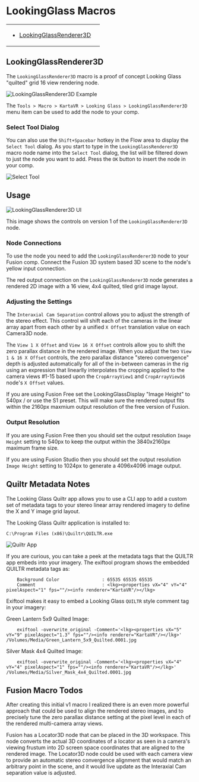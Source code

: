 # LookingGlass Macros #

<table>
<tr>
  <td><ul>
    <li><a href="macros-guide-looking-glass.html#LookingGlassRenderer3D">LookingGlassRenderer3D</a></li>
    </ul>
  <td>
  </tr>
</tr>
</table>


## <a name="LookingGlassRenderer3D">LookingGlassRenderer3D</a> ##

The `LookingGlassRenderer3D` macro is a proof of concept Looking Glass "quilted" grid 16 view rendering node.

![LookingGlassRenderer3D Example](images/LookingGlassRenderer3D-comp-example.png)


The `Tools > Macro > KartaVR > Looking Glass > LookingGlassRenderer3D` menu item can be used to add the node to your comp.

### Select Tool Dialog ###

You can also use the `Shift+Spacebar` hotkey in the Flow area to display the `Select Tool` dialog. As you start to type in the `LookingGlassRenderer3D` macro node name into the `Select Tool` dialog, the list will be filtered down to just the node you want to add. Press the `OK` button to insert the node in your comp.

![Select Tool](images/looking-glass-select-tool-window.png)

## Usage ##

![LookingGlassRenderer3D UI](images/LookingGlassRenderer3D-UI.png)

This image shows the controls on version 1 of the  `LookingGlassRenderer3D` node.

### Node Connections ###

To use the node you need to add the `LookingGlassRenderer3D` node to your Fusion comp. Connect the Fusion 3D system based 3D scene to the node's yellow input connection.

The red output connection on the `LookingGlassRenderer3D` node generates a rendered 2D image with a 16 view, 4x4 quilted, tiled grid image layout.

### Adjusting the Settings ###

The `Interaxial Cam Separation` control allows you to adjust the strength of the stereo effect. This control will shift each of the cameras in the linear array apart from each other by a unified `X Offset` translation value on each Camera3D node.

The `View 1 X Offset` and `View 16 X Offset` controls allow you to shift the zero parallax distance in the rendered image. When you adjust the two `View 1 & 16 X Offset` controls, the zero parallax distance "stereo convergence" depth is adjusted automatically for all of the in-between cameras in the rig using an expression that linearlly interpolates the cropping applied to the camera views #1-15 based upon the `CropArrayView1` and `CropArrayView16` node's `X Offset` values.

If you are using Fusion Free set the LookingGlassDisplay "Image Height" to 540px / or use the S1 preset. This will make sure the rendered output fits within the 2160px maxmium output resolution of the free version of Fusion.

### Output Resolution ###

If you are using Fusion Free then you should set the output resolution `Image Height` setting to 540px to keep the output within the 3840x2160px maximum frame size.

If you are using Fusion Studio then you should set the output resolution `Image Height` setting to 1024px to generate a 4096x4096 image output.


## Quiltr Metadata Notes ##

The Looking Glass Quiltr app allows you to use a CLI app to add a custom set of metadata tags to your stereo linear array rendered imagery to define the X and Y image grid layout.

The Looking Glass Quiltr application is installed to:

`C:\Program Files (x86)\Quiltr\QUILTR.exe`

![Quiltr App](images/quiltr-app.jpg)

If you are curious, you can take a peek at the metadata tags that the QUILTR app embeds into your imagery. The exiftool program shows the embedded QUILTR metadata tags as:

		Background Color                : 65535 65535 65535
		Comment                         : <lkg><properties vX="4" vY="4" pixelAspect="1" fps=""/><info renderer="KartaVR"/></lkg>

Exiftool makes it easy to embed a Looking Glass `QUILTR` style comment tag in your imagery:

Green Lantern 5x9 Quilted Image:

		exiftool -overwrite_original -Comment='<lkg><properties vX="5" vY="9" pixelAspect="1.3" fps=""/><info renderer="KartaVR"/></lkg>' /Volumes/Media/Green_Lantern_5x9_Quilted.0001.jpg

Silver Mask 4x4 Quilted Image:

		exiftool -overwrite_original -Comment='<lkg><properties vX="4" vY="4" pixelAspect="1" fps=""/><info renderer="KartaVR"/></lkg>' /Volumes/Media/Silver_Mask_4x4_Quilted.0001.jpg

## Fusion Macro Todos ##

After creating this initial v1 macro I realized there is an even more powerful approach that could be used to align the rendered stereo images, and to precisely tune the zero parallax distance setting at the pixel level in each of the rendered multi-camera array views.

Fusion has a Locator3D node that can be placed in the 3D workspace. This node converts the actual 3D coordinates of a locator as seen in a camera's viewing frustum into 2D screen space coordinates that are aligned to the rendered image. The Locator3D node could be used with each camera view to provide an automatic stereo convergence alignment that would match an arbitrary point in the scene, and it would live update as the Interaxial Cam separation value is adjusted.

